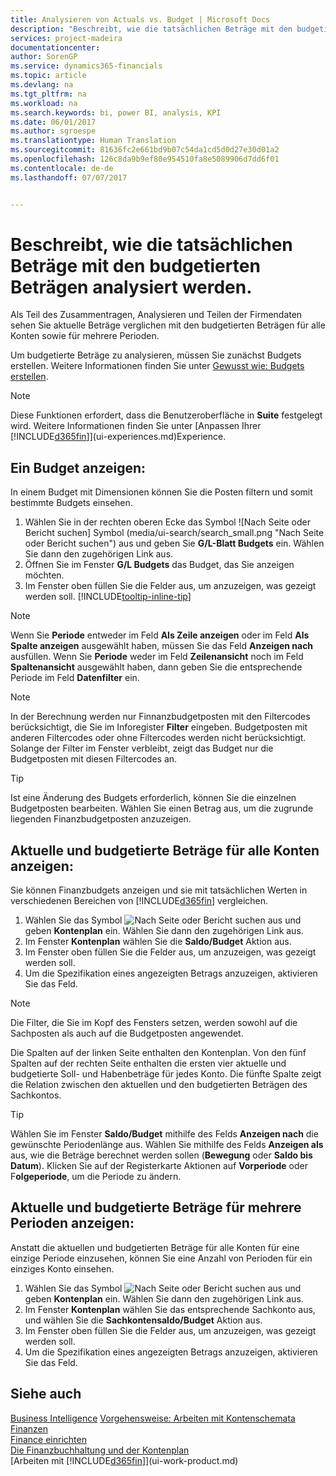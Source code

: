 ```yaml
---
title: Analysieren von Actuals vs. Budget | Microsoft Docs
description: "Beschreibt, wie die tatsächlichen Beträge mit den budgetierten Beträgen analysiert werden."
services: project-madeira
documentationcenter: 
author: SorenGP
ms.service: dynamics365-financials
ms.topic: article
ms.devlang: na
ms.tgt_pltfrm: na
ms.workload: na
ms.search.keywords: bi, power BI, analysis, KPI
ms.date: 06/01/2017
ms.author: sgroespe
ms.translationtype: Human Translation
ms.sourcegitcommit: 81636fc2e661bd9b07c54da1cd5d0d27e30d01a2
ms.openlocfilehash: 126c8da9b9ef80e954510fa8e5089906d7dd6f01
ms.contentlocale: de-de
ms.lasthandoff: 07/07/2017


---
```

# <a name="how-to-analyze-actual-amounts-versus-budgeted-amounts"></a>Beschreibt, wie die tatsächlichen Beträge mit den budgetierten Beträgen analysiert werden.
Als Teil des Zusammentragen, Analysieren und Teilen der Firmendaten sehen Sie aktuelle Beträge verglichen mit den budgetierten Beträgen für alle Konten sowie für mehrere Perioden.

Um budgetierte Beträge zu analysieren, müssen Sie zunächst Budgets erstellen. Weitere Informationen finden Sie unter [Gewusst wie: Budgets erstellen](finance-how-create-budgets.md).

> [!NOTE]  
>   Diese Funktionen erfordert, dass die Benutzeroberfläche in **Suite** festgelegt wird. Weitere Informationen finden Sie unter [Anpassen Ihrer [!INCLUDE[d365fin](includes/d365fin_md.md)]](ui-experiences.md)Experience.

## <a name="to-view-a-budget"></a>Ein Budget anzeigen:
In einem Budget mit Dimensionen können Sie die Posten filtern und somit bestimmte Budgets einsehen.

1. Wählen Sie in der rechten oberen Ecke das Symbol ![Nach Seite oder Bericht suchen] Symbol (media/ui-search/search_small.png "Nach Seite oder Bericht suchen") aus und geben Sie **G/L-Blatt Budgets** ein. Wählen Sie dann den zugehörigen Link aus.
2. Öffnen Sie im Fenster **G/L Budgets** das Budget, das Sie anzeigen möchten.  
3. Im Fenster oben füllen Sie die Felder aus, um anzuzeigen, was gezeigt werden soll. [!INCLUDE[tooltip-inline-tip](includes/tooltip-inline-tip_md.md)]

> [!NOTE]  
>   Wenn Sie **Periode** entweder im Feld **Als Zeile anzeigen** oder im Feld **Als Spalte anzeigen** ausgewählt haben, müssen Sie das Feld **Anzeigen nach** ausfüllen. Wenn Sie  **Periode** weder im Feld **Zeilenansicht** noch im Feld **Spaltenansicht** ausgewählt haben, dann geben Sie die entsprechende Periode im Feld **Datenfilter** ein.  

> [!NOTE]  
>   In der Berechnung werden nur Finnanzbudgetposten mit den Filtercodes berücksichtigt, die Sie im Inforegister **Filter** eingeben. Budgetposten mit anderen Filtercodes oder ohne Filtercodes werden nicht berücksichtigt. Solange der Filter im Fenster verbleibt, zeigt das Budget nur die Budgetposten mit diesen Filtercodes an.  

> [!TIP]  
>   Ist eine Änderung des Budgets erforderlich, können Sie die einzelnen Budgetposten bearbeiten. Wählen Sie einen Betrag aus, um die zugrunde liegenden Finanzbudgetposten anzuzeigen.

## <a name="to-view-actual-and-budgeted-amounts-for-all-accounts"></a>Aktuelle und budgetierte Beträge für alle Konten anzeigen:  
Sie können Finanzbudgets anzeigen und sie mit tatsächlichen Werten in verschiedenen Bereichen von [!INCLUDE[d365fin](includes/d365fin_md.md)] vergleichen.

1. Wählen Sie das Symbol ![Nach Seite oder Bericht suchen](media/ui-search/search_small.png "Nach Seite oder Bericht suchen") aus und geben **Kontenplan** ein. Wählen Sie dann den zugehörigen Link aus.  
2. Im Fenster **Kontenplan** wählen Sie die **Saldo/Budget** Aktion aus.
3. Im Fenster oben füllen Sie die Felder aus, um anzuzeigen, was gezeigt werden soll.  
4. Um die Spezifikation eines angezeigten Betrags anzuzeigen, aktivieren Sie das Feld.  

> [!NOTE]  
>   Die Filter, die Sie im Kopf des Fensters setzen, werden sowohl auf die Sachposten als auch auf die Budgetposten angewendet.

Die Spalten auf der linken Seite enthalten den Kontenplan. Von den fünf Spalten auf der rechten Seite enthalten die ersten vier aktuelle und budgetierte Soll- und Habenbeträge für jedes Konto. Die fünfte Spalte zeigt die Relation zwischen den aktuellen und den budgetierten Beträgen des Sachkontos.  

> [!TIP]  
>   Wählen Sie im Fenster **Saldo/Budget** mithilfe des Felds **Anzeigen nach** die gewünschte Periodenlänge aus. Wählen Sie mithilfe des Felds **Anzeigen als** aus, wie die Beträge berechnet werden sollen (**Bewegung** oder **Saldo bis Datum**). Klicken Sie auf der Registerkarte Aktionen auf **Vorperiode** oder F**olgeperiode**, um die Periode zu ändern.  

## <a name="to-view-actual-and-budgeted-amounts-for-several-periods"></a>Aktuelle und budgetierte Beträge für mehrere Perioden anzeigen:  
Anstatt die aktuellen und budgetierten Beträge für alle Konten für eine einzige Periode einzusehen, können Sie eine Anzahl von Perioden für ein einziges Konto einsehen.  

1. Wählen Sie das Symbol ![Nach Seite oder Bericht suchen](media/ui-search/search_small.png "Nach Seite oder Bericht suchen") aus und geben **Kontenplan** ein. Wählen Sie dann den zugehörigen Link aus.  
2. Im Fenster **Kontenplan** wählen Sie das entsprechende Sachkonto aus, und wählen Sie die **Sachkontensaldo/Budget** Aktion aus.  
3. Im Fenster oben füllen Sie die Felder aus, um anzuzeigen, was gezeigt werden soll.   
4. Um die Spezifikation eines angezeigten Betrags anzuzeigen, aktivieren Sie das Feld.  

## <a name="see-also"></a>Siehe auch
[Business Intelligence](bi.md)
[Vorgehensweise: Arbeiten mit Kontenschemata](bi-how-work-account-schedule.md)  
[Finanzen](finance.md)  
[Finance einrichten](finance-setup-finance.md)  
[Die Finanzbuchhaltung und der Kontenplan](finance-general-ledger.md)  
[Arbeiten mit [!INCLUDE[d365fin](includes/d365fin_md.md)]](ui-work-product.md)  

